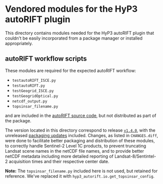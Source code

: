 # Vendored modules for the HyP3 autoRIFT plugin

This directory contains modules needed for the HyP3 autoRIFT plugin that couldn't
be easily incorporated from a package manager or installed appropriately.

## autoRIFT workflow scripts

These modules are required for the expected autoRIFT workflow:
* `testautoRIFT_ISCE.py`
* `testautoRIFT.py`
* `testGeogrid_ISCE.py` 
* `testGeogridOptical.py`
* `netcdf_output.py`
* `topsinsar_filename.py`

and are included in the [autoRIFT source code](https://github.com/nasa-jpl/autoRIFT),
but not distributed as part of the package. 

The version located in this directory correspond to release [`v1.4.0`](https://github.com/nasa-jpl/autoRIFT/releases/tag/v1.4.0),
with the unreleased [packaging updates](https://github.com/leiyangleon/autoRIFT/commit/8e84619962cc0d5b9876240deb6696de71dee357)
included. Changes, as listed in `CHANGES.diff`, were done to facilitate better packaging
and distribution of these modules, to correctly handle Sentinel-2 Level 1C
products, to prevent truncating Landsat scene names in the netCDF file names, 
and to provide better netCDF metadata including more detailed reporting of
Landsat-8/Sentintel-2 acquisition times and their respective center date.

**Note:** The `topsinsar_filename.py` included here is not used, but retained for reference.
We've replaced it  with `hyp3_autorift.io.get_topsinsar_config`. 
